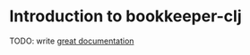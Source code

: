 # Introduction to bookkeeper-clj

TODO: write [great documentation](http://jacobian.org/writing/what-to-write/)
